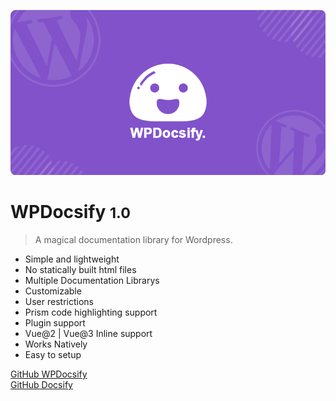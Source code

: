 ![logo](_images/WPDocsify.png)

# WPDocsify <small>1.0</small>

> A magical documentation library for Wordpress.

- Simple and lightweight
- No statically built html files
- Multiple Documentation Librarys
- Customizable
- User restrictions
- Prism code highlighting support
- Plugin support
- Vue@2 | Vue@3 Inline support
- Works Natively
- Easy to setup

[GitHub WPDocsify](https://github.com/mitchell-b-chelin/WPDocsify)  
[GitHub Docsify](https://github.com/docsifyjs/docsify/)  
